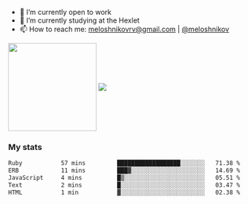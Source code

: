 <!-- ## Hi there, I'm Roman Meloshnikov 👋 -->

<!-- !
[image](https://www.codewars.com/users/meloshnikov/badges/small?theme=light)<br> -->

<!--
Here are some ideas to get you started:

- 🧰 I’m currently open to work
- 👯 I’m looking to collaborate on ...
- 🤔 I’m looking for help with ...
- 💬 Ask me about ...
- 📫 How to reach me: meloshnikov
- 😄 Pronouns: ...
- ⚡ Fun fact: ...
-->

- 🧰 I’m currently open to work
- 🌱 I’m currently studying at the Hexlet
- 📫 How to reach me: meloshnikovrv@gmail.com | [@meloshnikov](https://telegram.me/meloshnikov)

<span>
<a>
<img align="center" height="180em" src="https://github-readme-stats.vercel.app/api?username=meloshnikov&show_icons=true&hide_border=true&&count_private=true&include_all_commits=true" />
</a>
<a>
<img align="center" src="https://github-readme-stats.vercel.app/api/top-langs/?username=meloshnikov&layout=compact&hide_border=true" />
</a>
</span>


### My stats
<!--START_SECTION:waka-->

```txt
Ruby           57 mins         ██████████████████░░░░░░░   71.38 %
ERB            11 mins         ███▓░░░░░░░░░░░░░░░░░░░░░   14.69 %
JavaScript     4 mins          █▒░░░░░░░░░░░░░░░░░░░░░░░   05.51 %
Text           2 mins          █░░░░░░░░░░░░░░░░░░░░░░░░   03.47 %
HTML           1 min           ▓░░░░░░░░░░░░░░░░░░░░░░░░   02.38 %
```

<!--END_SECTION:waka-->

